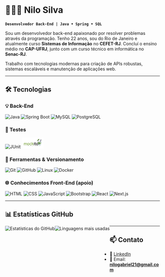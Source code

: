 # 👨🏻‍💻 Nilo Silva

**`Desenvolvedor Back-End | Java • Spring • SQL`**

Sou um desenvolvedor back-end apaixonado por resolver problemas através da programação. Tenho 22 anos, sou do Rio de Janeiro e atualmente curso **Sistemas de Informação** no **CEFET-RJ**. Concluí o ensino médio no **CAP-UFRJ**, junto com um curso técnico em informática no **Senac-RJ**.

Trabalho com tecnologias modernas para criação de APIs robustas, sistemas escaláveis e manutenção de aplicações web.

---

## 🛠️ Tecnologias

### 💡 Back-End
<div style="display: inline-block">
  <img title="Java" alt="Java" width="30px" src="https://cdn.jsdelivr.net/gh/devicons/devicon/icons/java/java-original.svg" />
  <img title="Spring Boot" alt="Spring Boot" width="30px" src="https://cdn.jsdelivr.net/gh/devicons/devicon/icons/spring/spring-original.svg" />
  <img title="MySQL" alt="MySQL" width="30px" src="https://cdn.jsdelivr.net/gh/devicons/devicon/icons/mysql/mysql-original.svg" />
  <img title="PostgreSQL" alt="PostgreSQL" width="30px" src="https://cdn.jsdelivr.net/gh/devicons/devicon/icons/postgresql/postgresql-original.svg" />
</div>

### 🧪 Testes
<div style="display: inline-block">
  <img title="JUnit" alt="JUnit" width="30px" src="https://cdn.jsdelivr.net/gh/devicons/devicon/icons/junit/junit-original.svg"/>
  <img title="JUnit" alt="JUnit" width="70px" src="mockito.png"/>

</div>

### 🧰 Ferramentas & Versionamento
<div style="display: inline-block">
  <img title="Git" alt="Git" width="30px" src="https://cdn.jsdelivr.net/gh/devicons/devicon/icons/git/git-original.svg" />
  <img title="GitHub" alt="GitHub" width="30px" src="https://cdn.jsdelivr.net/gh/devicons/devicon/icons/github/github-original.svg" />
  <img title="Linux" alt="Linux" width="30px" src="https://cdn.jsdelivr.net/gh/devicons/devicon/icons/linux/linux-original.svg" />
  <img title="Docker" alt="Docker" width="30px" src="https://cdn.jsdelivr.net/gh/devicons/devicon/icons/docker/docker-original.svg" />
</div>

### 🌐 Conhecimentos Front-End (apoio)
<div style="display: inline-block">
  <img title="HTML" alt="HTML" width="30px" src="https://cdn.jsdelivr.net/gh/devicons/devicon/icons/html5/html5-original.svg" />
  <img title="CSS" alt="CSS" width="30px" src="https://cdn.jsdelivr.net/gh/devicons/devicon/icons/css3/css3-original.svg" />
  <img title="JavaScript" alt="JavaScript" width="30px" src="https://cdn.jsdelivr.net/gh/devicons/devicon/icons/javascript/javascript-original.svg" />
  <img title="Bootstrap" alt="Bootstrap" width="30px" src="https://cdn.jsdelivr.net/gh/devicons/devicon/icons/bootstrap/bootstrap-original.svg" />
  <img title="React" alt="React" width="30px" src="https://cdn.jsdelivr.net/gh/devicons/devicon/icons/react/react-original.svg" />
  <img title="Next.js" alt="Next.js" width="30px" src="https://cdn.jsdelivr.net/gh/devicons/devicon/icons/nextjs/nextjs-original.svg" />
</div>

---
<!-- 
## 📂 Projetos em Destaque

- 🔐 **[Sistema de Autenticação com Spring Boot e JWT](https://github.com/Nilokrtz/spring-auth-jwt)**  
  Projeto completo com autenticação, controle de acesso e refresh token.

- 💊 **[Sistema de Farmácia](https://github.com/Nilokrtz/farmacia-backend)**  
  CRUD completo com gerenciamento de medicamentos, farmacêuticos e compras (Java + MySQL).

- 🎮 **[Jogo estilo Zelda em Java](https://github.com/Nilokrtz/zelda-game-java)**  
  Jogo 2D com animações, colisões e inteligência de inimigos usando Java puro + JavaFX.

--- -->

## 📊 Estatísticas GitHub

<p>
  <img 
    align="left" 
    alt="Estatísticas do GitHub" 
    height="200" 
    src="https://github-readme-stats.vercel.app/api?username=Nilokrtz&show_icons=true&theme=tokyonight&locale=pt-br"
  />
  <img 
    align="left" 
    alt="Linguagens mais usadas" 
    height="200" 
    src="https://github-readme-stats.vercel.app/api/top-langs/?username=Nilokrtz&theme=tokyonight&layout=compact&langs_count=8"
  />
</p>

---

## 📫 Contato

- 💼 [LinkedIn](https://www.linkedin.com/in/nilo-silva21)
- 📧 Email: **nilogabriel21@gmail.com**